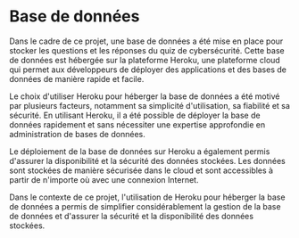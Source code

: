 # Base de données

Dans le cadre de ce projet, une base de données a été mise en place pour stocker les questions et les réponses du quiz de cybersécurité. Cette base de données est hébergée sur la plateforme Heroku, une plateforme cloud qui permet aux développeurs de déployer des applications et des bases de données de manière rapide et facile.

Le choix d'utiliser Heroku pour héberger la base de données a été motivé par plusieurs facteurs, notamment sa simplicité d'utilisation, sa fiabilité et sa sécurité. En utilisant Heroku, il a été possible de déployer la base de données rapidement et sans nécessiter une expertise approfondie en administration de bases de données.

Le déploiement de la base de données sur Heroku a également permis d'assurer la disponibilité et la sécurité des données stockées. Les données sont stockées de manière sécurisée dans le cloud et sont accessibles à partir de n'importe où avec une connexion Internet.

Dans le contexte de ce projet, l'utilisation de Heroku pour héberger la base de données a permis de simplifier considérablement la gestion de la base de données et d'assurer la sécurité et la disponibilité des données stockées.
